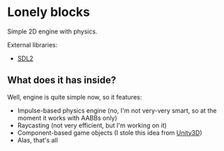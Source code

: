 # Lonely blocks
Simple 2D engine with physics.

External libraries:
* [SDL2](http://www.libsdl.org)

## What does it has inside?
Well, engine is quite simple now, so it features:
* Impulse-based physics engine (no, I'm not very-very smart, so at the moment it works with AABBs only)
* Raycasting (not very efficient, but I'm working on it)
* Component-based game objects (I stole this idea from [Unity3D](http://unity3d.com))
* Alas, that's all
